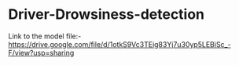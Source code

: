# Driver-Drowsiness-detection
Link to the model file:-https://drive.google.com/file/d/1otkS9Vc3TEig83Yj7u30yp5LEBiSc_-F/view?usp=sharing
